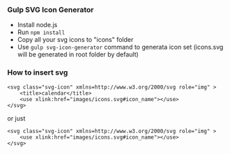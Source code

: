 ### Gulp SVG Icon Generator
* Install node.js
* Run `npm install`
* Copy all your svg icons to "icons" folder
* Use `gulp svg-icon-generator` command to generata icon set (icons.svg will be generated in root folder by default)

### How to insert svg
```
<svg class="svg-icon" xmlns=http://www.w3.org/2000/svg role="img" >
	<title>calendar</title>
	<use xlink:href="images/icons.svg#icon_name"></use>
</svg>
```
or just
```
<svg class="svg-icon" xmlns=http://www.w3.org/2000/svg role="img" >
	<use xlink:href="images/icons.svg#icon_name"></use>
</svg>
```